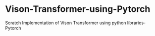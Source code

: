 # Vison-Transformer-using-Pytorch
Scratch Implementation of Vison Transformer using python libraries-Pytorch
